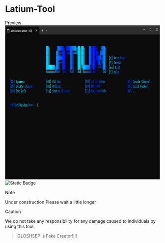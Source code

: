 # Latium-Tool
Preview
<img src="https://github.com/Rain436/Latium-Tool/blob/main/Image/Image2.png" alt="python" width="800" height="500"/> 
![Static Badge](https://img.shields.io/badge/Python%203.11-blue)

> [!NOTE]
> Under construction Please wait a little longer

> [!CAUTION]
> We do not take any responsibility for any damage caused to individuals by using this tool.
>>  GLOSHSEP is Fake Creator!!!!
